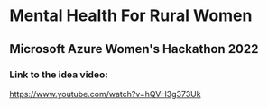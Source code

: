 # Mental Health For Rural Women
## Microsoft Azure Women's Hackathon 2022

### Link to the idea video:
https://www.youtube.com/watch?v=hQVH3g373Uk
